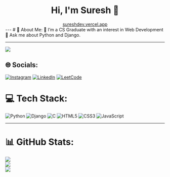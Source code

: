 <h1 align="center">Hi, I'm Suresh 👋</h1>
<div align="center">
  <a href="https://sureshdev.vercel.app/">sureshdev.vercel.app</a>
</div>
---
# 💫 About Me:
🔭 I’m a CS Graduate with an interest in Web Development<br>💬 Ask me about Python and Django.<br>


---
[![](https://visitcount.itsvg.in/api?id=su-re-sh-75&icon=0&color=0)](https://visitcount.itsvg.in)


## 🌐 Socials:
[![Instagram](https://img.shields.io/badge/Instagram-%23E4405F.svg?logo=Instagram&logoColor=white)](https://instagram.com/__suresh_75__) [![LinkedIn](https://img.shields.io/badge/LinkedIn-%230077B5.svg?logo=linkedin&logoColor=white)](https://linkedin.com/in/suresh-r-aa0808273) [![LeetCode](https://img.shields.io/badge/LeetCode-000000?logo=LeetCode&logoColor=#d16c06)](https://leetcode.com/suresh75/)

# 💻 Tech Stack:
![Python](https://img.shields.io/badge/python-3670A0?style=for-the-badge&logo=python&logoColor=ffdd54) ![Django](https://img.shields.io/badge/django-%23092E20.svg?style=for-the-badge&logo=django&logoColor=white) ![C](https://img.shields.io/badge/c-%2300599C.svg?style=for-the-badge&logo=c&logoColor=white) ![HTML5](https://img.shields.io/badge/html5-%23E34F26.svg?style=for-the-badge&logo=html5&logoColor=white) ![CSS3](https://img.shields.io/badge/css3-%231572B6.svg?style=for-the-badge&logo=css3&logoColor=white)  ![JavaScript](https://img.shields.io/badge/javascript-%23323330.svg?style=for-the-badge&logo=javascript&logoColor=%23F7DF1E)

---

# 📊 GitHub Stats:
![](https://github-readme-stats.vercel.app/api?username=su-re-sh-75&theme=radical&hide_border=true&include_all_commits=true&count_private=false)<br/>
![](https://github-readme-streak-stats.herokuapp.com/?user=su-re-sh-75&theme=radical&hide_border=true)<br/>
![](https://github-readme-stats.vercel.app/api/top-langs/?username=su-re-sh-75&theme=radical&hide_border=true&include_all_commits=true&count_private=false&layout=compact)

